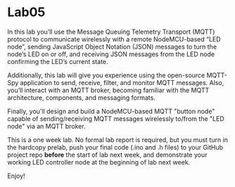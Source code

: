 # Lab05

In this lab you’ll use the Message Queuing Telemetry Transport (MQTT) protocol to
communicate wirelessly with a remote NodeMCU-based “LED node”, sending JavaScript
Object Notation (JSON) messages to turn the node’s LED on or off, and receiving
JSON messages from the LED node confirming the LED’s current state.

Additionally, this lab will give you experience using the open-source MQTT-Spy application
to send, receive, filter, and monitor MQTT messages. Also, you’ll interact with an MQTT
broker, becoming familiar with the MQTT architecture, components, and messaging formats.

Finally, you'll design and build a NodeMCU-based MQTT "button node" capable of
sending/receiving MQTT messages wirelessly to/from the "LED node" via an MQTT broker.

This is a one week lab. No formal lab report is required, but you must turn in the
hardcopy prelab, push your final code (.ino and .h files) to your GitHub project repo <b>before</b> the start of lab next week, and demonstrate your working LED controller node at the beginning of lab next week.

Enjoy!